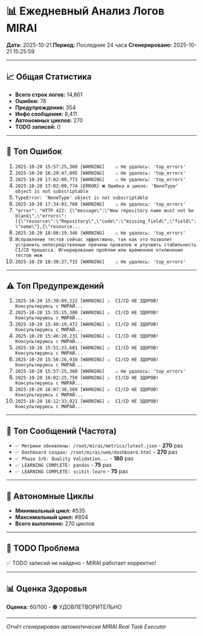 # 📊 Ежедневный Анализ Логов MIRAI

**Дата:** 2025-10-21
**Период:** Последние 24 часа
**Сгенерировано:** 2025-10-21 15:25:59

---

## 📈 Общая Статистика

- **Всего строк логов:** 14,861
- **Ошибки:** 78
- **Предупреждения:** 354
- **Инфо сообщения:** 8,411
- **Автономных циклов:** 270
- **TODO записей:** 0

---

## 🔴 Топ Ошибок

1. `2025-10-20 15:57:25,360 [WARNING]    ⚠️ Не удалось: 'top_errors'`
2. `2025-10-20 16:29:47,095 [WARNING]    ⚠️ Не удалось: 'top_errors'`
3. `2025-10-20 17:02:00,773 [WARNING]    ⚠️ Не удалось: 'top_errors'`
4. `2025-10-20 17:02:00,774 [ERROR] ❌ Ошибка в цикле: 'NoneType' object is not subscriptable`
5. `TypeError: 'NoneType' object is not subscriptable`
6. `2025-10-20 17:34:03,768 [WARNING]    ⚠️ Не удалось: 'top_errors'`
7. `"error": "HTTP 422: {\"message\":\"New repository name must not be blank\",\"errors\":[{\"resource\":\"Repository\",\"code\":\"missing_field\",\"field\":\"name\"},{\"resource...`
8. `2025-10-20 18:06:19,346 [WARNING]    ⚠️ Не удалось: 'top_errors'`
9. `Исправление тестов сейчас эффективно, так как это позволит устранить непосредственные причины провалов и улучшить стабильность CI/CD процесса. Игнорирование проблем или временное отключение тестов мож`
10. `2025-10-20 18:38:27,715 [WARNING]    ⚠️ Не удалось: 'top_errors'`

---

## ⚠️ Топ Предупреждений

1. `2025-10-20 15:30:09,222 [WARNING] ⚠️  CI/CD НЕ ЗДОРОВ! Консультируюсь с МИРАЙ...`
2. `2025-10-20 15:35:15,300 [WARNING] ⚠️  CI/CD НЕ ЗДОРОВ! Консультируюсь с МИРАЙ...`
3. `2025-10-20 15:40:19,472 [WARNING] ⚠️  CI/CD НЕ ЗДОРОВ! Консультируюсь с МИРАЙ...`
4. `2025-10-20 15:46:20,231 [WARNING] ⚠️  CI/CD НЕ ЗДОРОВ! Консультируюсь с МИРАЙ...`
5. `2025-10-20 15:51:23,681 [WARNING] ⚠️  CI/CD НЕ ЗДОРОВ! Консультируюсь с МИРАЙ...`
6. `2025-10-20 15:56:26,938 [WARNING] ⚠️  CI/CD НЕ ЗДОРОВ! Консультируюсь с МИРАЙ...`
7. `2025-10-20 15:57:25,360 [WARNING]    ⚠️ Не удалось: 'top_errors'`
8. `2025-10-20 16:02:25,750 [WARNING] ⚠️  CI/CD НЕ ЗДОРОВ! Консультируюсь с МИРАЙ...`
9. `2025-10-20 16:07:30,569 [WARNING] ⚠️  CI/CD НЕ ЗДОРОВ! Консультируюсь с МИРАЙ...`
10. `2025-10-20 16:12:33,921 [WARNING] ⚠️  CI/CD НЕ ЗДОРОВ! Консультируюсь с МИРАЙ...`

---

## 💬 Топ Сообщений (Частота)

- `✅ Метрики обновлены: /root/mirai/metrics/latest.json` - **270** раз
- `✅ Dashboard создан: /root/mirai/web/dashboard.html` - **270** раз
- `✅ Phase 3/6: Quality Validation...` - **180** раз
- `✅ LEARNING COMPLETE: pandas` - **75** раз
- `✅ LEARNING COMPLETE: scikit-learn` - **75** раз

---

## 🔄 Автономные Циклы

- **Минимальный цикл:** #535
- **Максимальный цикл:** #804
- **Всего выполнено:** 270 циклов

---

## 🚨 TODO Проблема

✅ TODO записей не найдено - MIRAI работает корректно!

---

## 📊 Оценка Здоровья

**Оценка:** 60/100 - 🟠 УДОВЛЕТВОРИТЕЛЬНО

---

*Отчёт сгенерирован автоматически MIRAI Real Task Executor*
